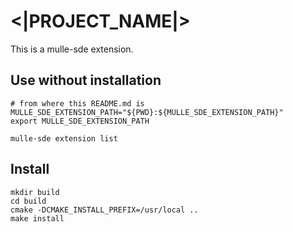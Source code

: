# <|PROJECT_NAME|>

This is a mulle-sde extension.



## Use without installation

```
# from where this README.md is 
MULLE_SDE_EXTENSION_PATH="${PWD}:${MULLE_SDE_EXTENSION_PATH}"
export MULLE_SDE_EXTENSION_PATH

mulle-sde extension list
```

## Install

```
mkdir build
cd build
cmake -DCMAKE_INSTALL_PREFIX=/usr/local ..
make install
```

